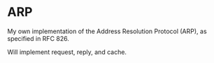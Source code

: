# ARP
My own implementation of the Address Resolution Protocol (ARP), as specified in RFC 826.

Will implement request, reply, and cache.
